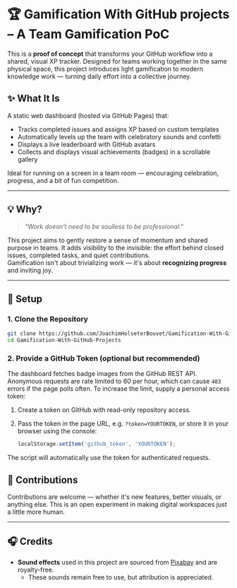 # 🏆 Gamification With GitHub projects – A Team Gamification PoC

This is a **proof of concept** that transforms your GitHub workflow into a shared, visual XP tracker. Designed for teams working together in the same physical space, this project introduces light gamification to modern knowledge work — turning daily effort into a collective journey.

## ✨ What It Is

A static web dashboard (hosted via GitHub Pages) that:

- Tracks completed issues and assigns XP based on custom templates
- Automatically levels up the team with celebratory sounds and confetti
- Displays a live leaderboard with GitHub avatars
- Collects and displays visual achievements (badges) in a scrollable gallery

Ideal for running on a screen in a team room — encouraging celebration, progress, and a bit of fun competition.

---

## 💡 Why?

> _"Work doesn't need to be soulless to be professional."_

This project aims to gently restore a sense of momentum and shared purpose in teams. It adds visibility to the invisible: the effort behind closed issues, completed tasks, and quiet contributions.  
Gamification isn't about trivializing work — it's about **recognizing progress** and inviting joy.

---

## 🔧 Setup

### 1. Clone the Repository

```bash
git clone https://github.com/JoachimHolseterBouvet/Gamification-With-GitHub-Projects.git
cd Gamification-With-GitHub-Projects
```

### 2. Provide a GitHub Token (optional but recommended)

The dashboard fetches badge images from the GitHub REST API. Anonymous requests
are rate limited to 60 per hour, which can cause `403` errors if the page polls
often. To increase the limit, supply a personal access token:

1. Create a token on GitHub with read-only repository access.
2. Pass the token in the page URL, e.g. `?token=YOURTOKEN`, or store it in your
   browser using the console:

   ```javascript
   localStorage.setItem('github_token', 'YOURTOKEN');
   ```

The script will automatically use the token for authenticated requests.

## 🙌 Contributions

Contributions are welcome — whether it's new features, better visuals, or anything else. This is an open experiment in making digital workspaces just a little more human.

---

## 🎧 Credits

- **Sound effects** used in this project are sourced from [Pixabay](https://pixabay.com/) and are royalty-free.
  - These sounds remain free to use, but attribution is appreciated.
